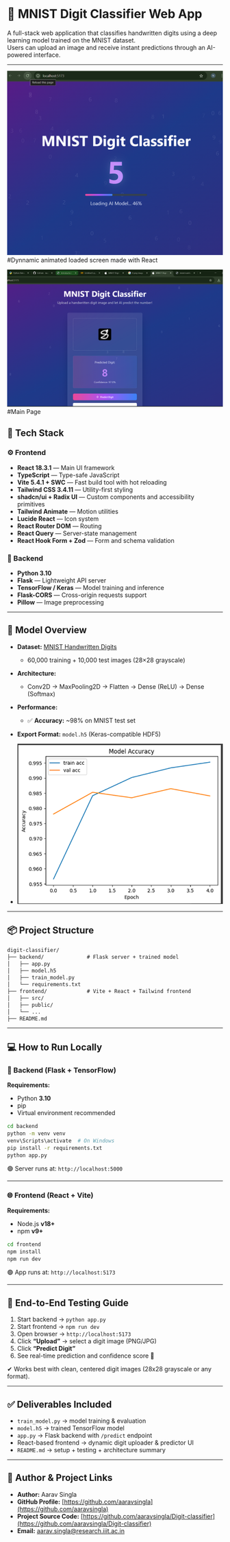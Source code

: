 # 🧠 MNIST Digit Classifier Web App

A full-stack web application that classifies handwritten digits using a deep learning model trained on the MNIST dataset.  
Users can upload an image and receive instant predictions through an AI-powered interface.

---
![main1_UI](frontend/public/readme_counter.png)
#Dynnamic animated loaded screen made with React

![main_UI](frontend/public/readme_ui.png)
#Main Page

## 🚀 Tech Stack

### ⚙️ Frontend
- **React 18.3.1** — Main UI framework
- **TypeScript** — Type-safe JavaScript
- **Vite 5.4.1 + SWC** — Fast build tool with hot reloading
- **Tailwind CSS 3.4.11** — Utility-first styling
- **shadcn/ui + Radix UI** — Custom components and accessibility primitives
- **Tailwind Animate** — Motion utilities
- **Lucide React** — Icon system
- **React Router DOM** — Routing
- **React Query** — Server-state management
- **React Hook Form + Zod** — Form and schema validation

### 🔌 Backend
- **Python 3.10**
- **Flask** — Lightweight API server
- **TensorFlow / Keras** — Model training and inference
- **Flask-CORS** — Cross-origin requests support
- **Pillow** — Image preprocessing

---

## 🧠 Model Overview

- **Dataset:** [MNIST Handwritten Digits](http://yann.lecun.com/exdb/mnist/)
  - 60,000 training + 10,000 test images (28×28 grayscale)
- **Architecture:**
  - Conv2D → MaxPooling2D → Flatten → Dense (ReLU) → Dense (Softmax)
- **Performance:**
  - ✅ **Accuracy:** ~98% on MNIST test set
- **Export Format:** `model.h5` (Keras-compatible HDF5)

- ![accuracy Plot](frontend/public/accu_plot.png)

---

## 📦 Project Structure

```
digit-classifier/
├── backend/              # Flask server + trained model
│   ├── app.py
│   ├── model.h5
│   ├── train_model.py
│   └── requirements.txt
├── frontend/             # Vite + React + Tailwind frontend
│   ├── src/
│   ├── public/
│   └── ...
├── README.md
```

---

## 💻 How to Run Locally

### 🔧 Backend (Flask + TensorFlow)

**Requirements:**
- Python **3.10**
- pip
- Virtual environment recommended

```bash
cd backend
python -m venv venv
venv\Scripts\activate  # On Windows
pip install -r requirements.txt
python app.py
```

🟢 Server runs at: `http://localhost:5000`

---

### 🌐 Frontend (React + Vite)

**Requirements:**
- Node.js **v18+**
- npm **v9+**

```bash
cd frontend
npm install
npm run dev
```

🟢 App runs at: `http://localhost:5173`

---

## 🧪 End-to-End Testing Guide

1. Start backend → `python app.py`
2. Start frontend → `npm run dev`
3. Open browser → `http://localhost:5173`
4. Click **“Upload”** → select a digit image (PNG/JPG)
5. Click **“Predict Digit”**
6. See real-time prediction and confidence score 🎯

✔ Works best with clean, centered digit images (28x28 grayscale or any format).

---

## ✅ Deliverables Included

- `train_model.py` → model training & evaluation
- `model.h5` → trained TensorFlow model
- `app.py` → Flask backend with `/predict` endpoint
- React-based frontend → dynamic digit uploader & predictor UI
- `README.md` → setup + testing + architecture summary

---

## 👤 Author & Project Links

- **Author:** Aarav Singla  
- **GitHub Profile:** [https://github.com/aaravsingla](https://github.com/aaravsingla)  
- **Project Source Code:** [https://github.com/aaravsingla/Digit-classifier](https://github.com/aaravsingla/Digit-classifier)  
- **Email:** aarav.singla@research.iiit.ac.in
